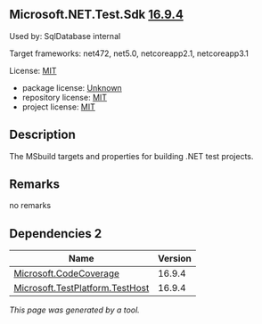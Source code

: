 Microsoft.NET.Test.Sdk [16.9.4](https://www.nuget.org/packages/Microsoft.NET.Test.Sdk/16.9.4)
--------------------

Used by: SqlDatabase internal

Target frameworks: net472, net5.0, netcoreapp2.1, netcoreapp3.1

License: [MIT](../../../../licenses/mit) 

- package license: [Unknown]() 
- repository license: [MIT](https://github.com/microsoft/vstest) 
- project license: [MIT](https://github.com/microsoft/vstest/) 

Description
-----------
The MSbuild targets and properties for building .NET test projects.

Remarks
-----------
no remarks


Dependencies 2
-----------

|Name|Version|
|----------|:----|
|[Microsoft.CodeCoverage](../../../../packages/nuget.org/microsoft.codecoverage/16.9.4)|16.9.4|
|[Microsoft.TestPlatform.TestHost](../../../../packages/nuget.org/microsoft.testplatform.testhost/16.9.4)|16.9.4|

*This page was generated by a tool.*